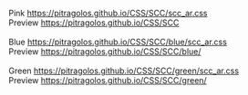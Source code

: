 Pink https://pitragolos.github.io/CSS/SCC/scc_ar.css
<br>
Preview
https://pitragolos.github.io/CSS/SCC
<br><br>
Blue https://pitragolos.github.io/CSS/SCC/blue/scc_ar.css
<br>
Preview
https://pitragolos.github.io/CSS/SCC/blue/
<br><br>
Green https://pitragolos.github.io/CSS/SCC/green/scc_ar.css
<br>
Preview
https://pitragolos.github.io/CSS/SCC/green/
